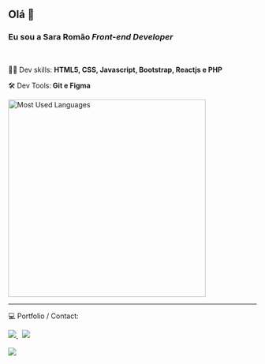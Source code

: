 

<!--
**Sara01romao/Sara01romao** is a ✨ _special_ ✨ repository because its `README.md` (this file) appears on your GitHub profile.-->

<!--  <img src="https://user-images.githubusercontent.com/46323667/167675818-6774373c-e6b5-48f3-a552-e83413f16680.svg" min-width="300px" align="right" alt="Ilustração notebook"/>
  -->


## Olá  :wave:
### Eu sou a Sara Romão  <em>   Front-end Developer</em>
  
<br>

<div>
 
:woman_technologist: Dev skills:  <strong>HTML5, CSS, Javascript, Bootstrap, Reactjs e PHP</strong>
  
:hammer_and_wrench: Dev Tools:<strong> Git e Figma</strong>
  <br>
 
 <img src="https://github-readme-stats.vercel.app/api/top-langs/?username=sara01romao&layout=compact&show_icons=true&theme=dark"  width="400px"  alt="Most Used Languages" />

   
  
 <hr>
  
  💻  Portfolio / Contact: <br>
  <div style="margin-top: 10px">
    <a href="https://sara01romao.github.io/portfolio/"  target="_blank">
      <img src="https://img.shields.io/badge/Portfolio-%23000000.svg?style=for-the-badge&logo=firefox&logoColor=#FF7139" />
    </a>
    &nbsp;  
    <a href="https://www.linkedin.com/in/sara-rom%C3%A3o-abbb8917b/"  target="_blank">
      <img src="https://img.shields.io/badge/LinkedIn-0077B5?style=for-the-badge&logo=linkedin&logoColor=white" />
    </a>
     
 </div>
 
<br>

<img src="https://badges.krynn.dev/email?address=sara-romao.live.com">



</div>





